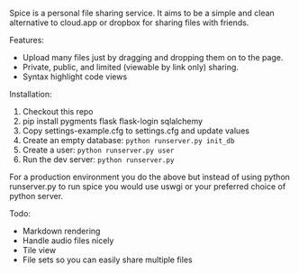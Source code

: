 Spice is a personal file sharing service. It aims to be a simple and
clean alternative to cloud.app or dropbox for sharing files with
friends.

Features:
* Upload many files just by dragging and dropping them on to the page.
* Private, public, and limited (viewable by link only) sharing.
* Syntax highlight code views

Installation:
1. Checkout this repo
2. pip install pygments flask flask-login sqlalchemy
3. Copy settings-example.cfg to settings.cfg and update values
4. Create an empty database: `python runserver.py init_db`
5. Create a user: `python runserver.py user`
6. Run the dev server: `python runserver.py`

For a production environment you do the above but instead of using
python runserver.py to run spice you would use uswgi or your preferred
choice of python server.

Todo:
* Markdown rendering
* Handle audio files nicely
* Tile view
* File sets so you can easily share multiple files
